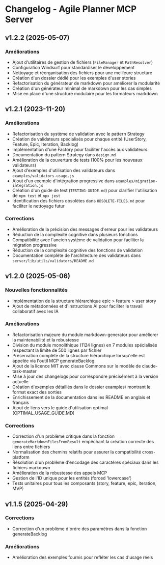 # Changelog - Agile Planner MCP Server

## v1.2.2 (2025-05-07)

### Améliorations
- Ajout d'utilitaires de gestion de fichiers (`FileManager` et `PathResolver`)
- Configuration Windsurf pour standardiser le développement
- Nettoyage et réorganisation des fichiers pour une meilleure structure
- Création d'un dossier dédié pour les exemples d'user stories
- Refactorisation du générateur de markdown pour améliorer la modularité
- Création d'un générateur minimal de markdown pour les cas simples
- Mise en place d'une structure modulaire pour les formateurs markdown

## v1.2.1 (2023-11-20)

### Améliorations
- Refactorisation du système de validation avec le pattern Strategy
- Création de validateurs spécialisés pour chaque entité (UserStory, Feature, Epic, Iteration, Backlog)
- Implémentation d'une Factory pour faciliter l'accès aux validateurs
- Documentation du pattern Strategy dans `design.md`
- Amélioration de la couverture de tests (100% pour les nouveaux validateurs)
- Ajout d'exemples d'utilisation des validateurs dans `examples/validators-usage.js`
- Ajout d'un exemple d'intégration progressive dans `examples/migration-integration.js`
- Création d'un guide de test (`TESTING-GUIDE.md`) pour clarifier l'utilisation de `npm test` et `npx jest`
- Identification des fichiers obsolètes dans `OBSOLETE-FILES.md` pour faciliter le nettoyage futur

### Corrections
- Amélioration de la précision des messages d'erreur pour les validateurs
- Réduction de la complexité cognitive dans plusieurs fonctions
- Compatibilité avec l'ancien système de validation pour faciliter la migration progressive
- Réduction de la complexité cognitive des fonctions de validation
- Documentation complète de l'architecture des validateurs dans `server/lib/utils/validators/README.md`

## v1.2.0 (2025-05-06)

### Nouvelles fonctionnalités
- Implémentation de la structure hiérarchique epic > feature > user story
- Ajout de métadonnées et d'instructions AI pour faciliter le travail collaboratif avec les IA

### Améliorations
- Refactorisation majeure du module markdown-generator pour améliorer la maintenabilité et la robustesse
- Division du module monolithique (1124 lignes) en 7 modules spécialisés respectant la limite de 500 lignes par fichier
- Préservation complète de la structure hiérarchique lorsqu'elle est appelée via l'outil MCP generateBacklog
- Ajout de la licence MIT avec clause Commons sur le modèle de claude-task-master
- Mise à jour des changelogs pour correspondre précisément à la version actuelle
- Création d'exemples détaillés dans le dossier examples/ montrant le format exact des sorties
- Enrichissement de la documentation dans les README en anglais et français
- Ajout de liens vers le guide d'utilisation optimal (OPTIMAL_USAGE_GUIDE.MD)

### Corrections
- Correction d'un problème critique dans la fonction `generateMarkdownFilesFromResult` empêchant la création correcte des liens entre fichiers
- Normalisation des chemins relatifs pour assurer la compatibilité cross-platform
- Résolution d'un problème d'encodage des caractères spéciaux dans les fichiers markdown
- Amélioration de la robustesse des appels MCP
- Gestion de l'ID unique pour les entités (forced 'lowercase')
- Tests unitaires pour tous les composants (story, feature, epic, iteration, MVP)

## v1.1.5 (2025-04-29)

### Corrections
- Correction d'un problème d'ordre des paramètres dans la fonction generateBacklog

### Améliorations
- Amélioration des exemples fournis pour refléter les cas d'usage réels
